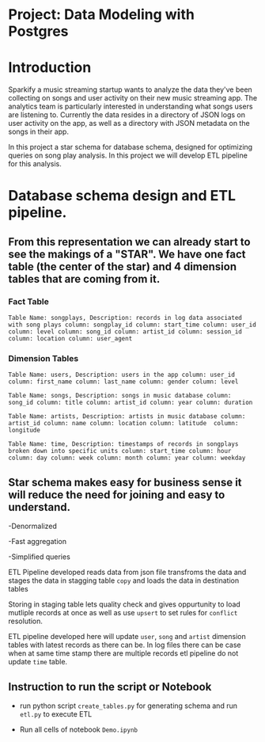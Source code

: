 # **Project: Data Modeling with Postgres**

# Introduction
Sparkify a music streaming startup wants to analyze the data they've been collecting on songs and user activity on their new music streaming app. The analytics team is particularly interested in understanding what songs users are listening to. Currently the data resides in a directory of JSON logs on user activity on the app, as well as a directory with JSON metadata on the songs in their app.

In this project a star schema for database schema, designed for optimizing queries on song play analysis. In this project we will develop ETL pipeline for this analysis.

# Database schema design and ETL pipeline.

## From this representation we can already start to see the makings of a "STAR". We have one fact table (the center of the star) and 4  dimension tables that are coming from it.

### Fact Table
`Table Name: songplays, Description: records in log data associated with song plays
column: songplay_id
column: start_time
column: user_id
column: level
column: song_id
column: artist_id
column: session_id
column: location
column: user_agent`

### Dimension Tables

`Table Name: users, Description: users in the app
column: user_id
column: first_name
column: last_name
column: gender
column: level`

`Table Name: songs, Description: songs in music database
column: song_id
column: title
column: artist_id
column: year
column: duration`

`Table Name: artists, Description: artists in music database
column: artist_id
column: name
column: location
column: latitude 
column: longitude`

`Table Name: time, Description: timestamps of records in songplays broken down into specific units
column: start_time
column: hour
column: day
column: week
column: month
column: year
column: weekday`

## Star schema makes easy for business sense it will reduce the need for joining and easy to understand.

-Denormalized

-Fast aggregation

-Simplified queries

ETL Pipeline developed reads data from json file transfroms the data and stages the data in stagging table `copy` and loads the data in destination tables

Storing in staging table lets quality check and gives oppurtunity to load mutliple records at once as well as use `upsert` to set rules for `conflict` resolution. 

ETL pipeline developed here will update `user`, `song` and `artist` dimension tables with latest records as there can be. In log files there can be case when at same time stamp there are multiple records etl pipeline do not update `time` table. 


## Instruction to run the script or Notebook

- run python script `create_tables.py` for generating schema and run `etl.py` to execute ETL

- Run all cells of notebook `Demo.ipynb`